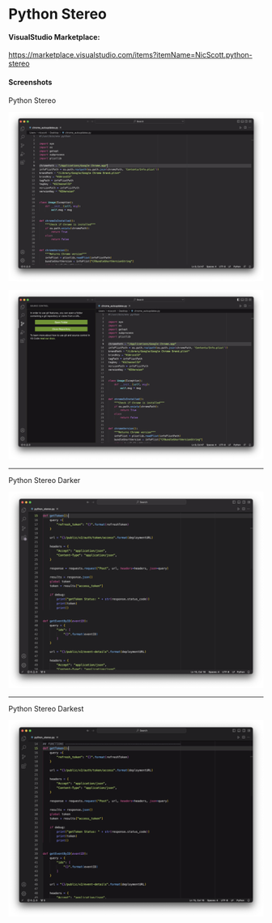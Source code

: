 # Python Stereo



#### VisualStudio Marketplace:

https://marketplace.visualstudio.com/items?itemName=NicScott.python-stereo



#### Screenshots

Python Stereo

![001](images/001.png)


![002](images/002.png)

---
Python Stereo Darker

![002](images/003.png)

---
Python Stereo Darkest

![002](images/004.png)
